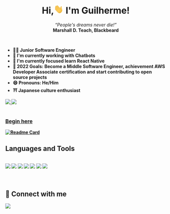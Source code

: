 <h1 align="center">Hi,<img src="./hi.gif" width="30px" /> I'm Guilherme!</h1>

<p align="center">
  <i>“People's dreams never die!”</i>
  <br/>
  <b>Marshall D. Teach, Blackbeard</ b>
</p>

<br />

- 🧑‍🚀 Junior Software Engineer 
- 🔭 I'm currently working with Chatbots
- 🌱 I'm currently focused learn React Native 
- 🥅 2022 Goals: Become a Middle Software Engineer, achievement AWS Developer Associate certification and start contributing to open source projects
- 😄 Pronouns: He/Him
- ⛩️ Japanese culture enthusiast 

<div>
  <a href="https://github.com/gbdsantos">
  <img height="180em" src="https://github-readme-stats.vercel.app/api?username=gbdsantos&show_icons=true&theme=dark&include_all_commits=true&count_private=true" />
  <img height="180em" src="https://github-readme-stats.vercel.app/api/top-langs/?username=gbdsantos&layout=compact&langs_count=16&theme=dark" />
</div>

<br />

### Begin here 

[![Readme Card](https://github-readme-stats.vercel.app/api/pin/?username=gbdsantos&repo=awesome-playground&show_owner=true&theme=dark&show_language=true)](https://github.com/gbdsantos/awesome-playground)

## Languages and Tools

<div style="display: inline_block"><br>
  <img src="https://img.icons8.com/color/48/ffffff/javascript--v2.png"/>
  <img src="https://img.icons8.com/fluency/48/000000/node-js.png"/>
  <img src="https://img.icons8.com/color/48/000000/react-native.png"/>
  <img src="https://img.icons8.com/color/48/000000/postgreesql.png"/>
  <img src="https://img.icons8.com/color/48/000000/git.png"/>
  <img src="https://img.icons8.com/color/48/000000/linux--v2.png"/>
  <img src="https://img.icons8.com/ios/50/ffffff/markdown--v2.png"/>
</div>

<br />
<br />

## 👋 Connect with me

<div>
  <a href="https://linkedin.com/in/gddsantos" target="_blank">
    <img src="https://img.shields.io/badge/LinkedIn-0077B5?style=for-the-badge&logo=linkedin&logoColor=white" />
  </a>   
</div>
